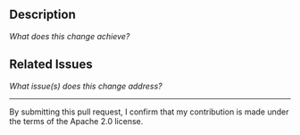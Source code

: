 ## Description

_What does this change achieve?_


## Related Issues

_What issue(s) does this change address?_



---

By submitting this pull request, I confirm that my contribution is made under the terms of the Apache 2.0 license.

